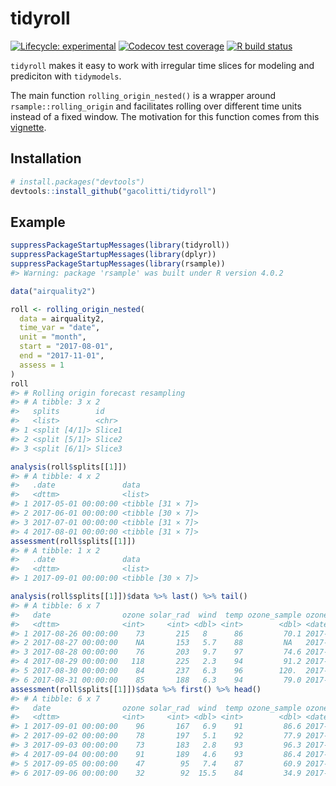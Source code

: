 
# tidyroll

<!-- badges: start -->

[![Lifecycle:
experimental](https://img.shields.io/badge/lifecycle-experimental-orange.svg)](https://www.tidyverse.org/lifecycle/#experimental)
[![Codecov test
coverage](https://codecov.io/gh/gacolitti/tidyroll/branch/master/graph/badge.svg)](https://codecov.io/gh/gacolitti/tidyroll?branch=master)
[![R build
status](https://github.com/gacolitti/tidyroll/workflows/R-CMD-check/badge.svg)](https://github.com/gacolitti/tidyroll/actions)
<!-- badges: end -->

`tidyroll` makes it easy to work with irregular time slices for modeling
and prediciton with `tidymodels`.

The main function `rolling_origin_nested()` is a wrapper around
`rsample::rolling_origin` and facilitates rolling over different time
units instead of a fixed window. The motivation for this function comes
from this
[vignette](https://tidymodels.github.io/rsample/articles/Applications/Time_Series.html).

## Installation

``` r
# install.packages("devtools")
devtools::install_github("gacolitti/tidyroll")
```

## Example

``` r
suppressPackageStartupMessages(library(tidyroll))
suppressPackageStartupMessages(library(dplyr))
suppressPackageStartupMessages(library(rsample))
#> Warning: package 'rsample' was built under R version 4.0.2

data("airquality2")

roll <- rolling_origin_nested(
  data = airquality2, 
  time_var = "date", 
  unit = "month", 
  start = "2017-08-01",
  end = "2017-11-01",
  assess = 1
)
roll
#> # Rolling origin forecast resampling 
#> # A tibble: 3 x 2
#>   splits        id    
#>   <list>        <chr> 
#> 1 <split [4/1]> Slice1
#> 2 <split [5/1]> Slice2
#> 3 <split [6/1]> Slice3

analysis(roll$splits[[1]]) 
#> # A tibble: 4 x 2
#>   .date               data             
#>   <dttm>              <list>           
#> 1 2017-05-01 00:00:00 <tibble [31 × 7]>
#> 2 2017-06-01 00:00:00 <tibble [30 × 7]>
#> 3 2017-07-01 00:00:00 <tibble [31 × 7]>
#> 4 2017-08-01 00:00:00 <tibble [31 × 7]>
assessment(roll$splits[[1]]) 
#> # A tibble: 1 x 2
#>   .date               data             
#>   <dttm>              <list>           
#> 1 2017-09-01 00:00:00 <tibble [30 × 7]>

analysis(roll$splits[[1]])$data %>% last() %>% tail()
#> # A tibble: 6 x 7
#>   date                ozone solar_rad  wind  temp ozone_sample ozone_sample_date
#>   <dttm>              <int>     <int> <dbl> <int>        <dbl> <date>           
#> 1 2017-08-26 00:00:00    73       215   8      86         70.1 2017-08-19       
#> 2 2017-08-27 00:00:00    NA       153   5.7    88         NA   2017-08-19       
#> 3 2017-08-28 00:00:00    76       203   9.7    97         74.6 2017-08-22       
#> 4 2017-08-29 00:00:00   118       225   2.3    94         91.2 2017-08-16       
#> 5 2017-08-30 00:00:00    84       237   6.3    96        120.  2017-08-22       
#> 6 2017-08-31 00:00:00    85       188   6.3    94         79.0 2017-08-21
assessment(roll$splits[[1]])$data %>% first() %>% head()
#> # A tibble: 6 x 7
#>   date                ozone solar_rad  wind  temp ozone_sample ozone_sample_date
#>   <dttm>              <int>     <int> <dbl> <int>        <dbl> <date>           
#> 1 2017-09-01 00:00:00    96       167   6.9    91         86.6 2017-08-29       
#> 2 2017-09-02 00:00:00    78       197   5.1    92         77.9 2017-08-24       
#> 3 2017-09-03 00:00:00    73       183   2.8    93         96.3 2017-08-29       
#> 4 2017-09-04 00:00:00    91       189   4.6    93         86.4 2017-08-26       
#> 5 2017-09-05 00:00:00    47        95   7.4    87         60.9 2017-08-28       
#> 6 2017-09-06 00:00:00    32        92  15.5    84         34.9 2017-08-30
```
